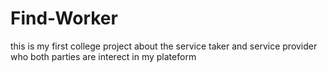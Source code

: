 # Find-Worker
this is my first college project about the service taker and service provider who both parties are interect in my plateform 
